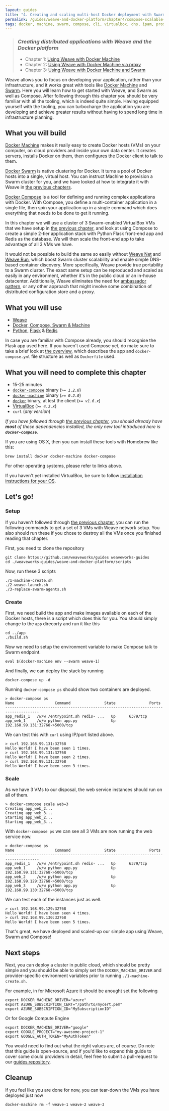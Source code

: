 ```yaml
---
layout: guides
title: "4. Creating and scaling multi-host Docker deployment with Swarm and Compose using Weave"
permalink: /guides/weave-and-docker-platform/chapter4/compose-scalable-swarm-cluster-with-weave.html
tags: docker, machine, swarm, compose, cli, virtualbox, dns, ipam, proxy, python, flask, redis
---
```


> ### ***Creating distributed applications with Weave and the Docker platform***
>
> - Chapter 1: [Using Weave with Docker Machine][ch1]
> - Chapter 2: [Using Weave with Docker Machine via proxy][ch2]
> - Chapter 3: [Using Weave with Docker Machine and Swarm][ch3]

Weave allows you to focus on developing your application, rather than your infrastructure, and it works great with tools
like [Docker Machine](https://docs.docker.com/machine/) and [Swarm](https://docs.docker.com/swarm/). Here you will learn
how to get started with Weave, and Swarm as well as Compose. After following through this chapter you should be very familiar
with all the tooling, which is indeed quite simple. Having equipped yourself with the tooling, you can turbocharge the
application you are developing and achieve greater results without having to spend long time in infrastructure planning.

## What you will build

[Docker Machine](https://docs.docker.com/machine/) makes it really easy to create Docker hosts (VMs) on your computer, on
cloud providers and inside your own data center. It creates servers, installs Docker on them, then configures the Docker
client to talk to them.

[Docker Swarm](http://docs.docker.com/swarm/) is native clustering for Docker. It turns a pool of Docker hosts into a single,
virtual host. You can instruct Machine to provision a Swarm cluster for you, and we have looked at how to integrate it
with Weave in [the previous chapters][ch3].

[Docker Compose](https://docs.docker.com/compose/) is a tool for defining and running complex applications with Docker.
With Compose, you define a multi-container application in a single file, then spin your application up in a single command
which does everything that needs to be done to get it running.

In this chapter we will use a cluster of 3 Swarm-enabled VirtualBox VMs that we have setup in [the previous chapter][ch3],
and look at using Compose to create a simple 2-tier application stack with Python Flask front-end app and Redis as the
database. We will then scale the front-end app to take advantage of all 3 VMs we have.

It would not be possible to build the same so easily without [Weave Net](/net) and [Weave Run](/run), which boost Swarm cluster
scalability and enable simple DNS-based container discovery. More specifically, Weave provide true portability to a Swarm
cluster. The exact same setup can be reproduced and scaled as easily in any environment, whether it's in the public cloud or
an in-house datacenter. Additionally, Weave eliminates the need for [ambassador pattern][ambassador], or any other approach
that might involve some combination of distributed configuration store and a proxy.

[ambassador]: https://docs.docker.com/articles/ambassador_pattern_linking/

## What you will use

  - [Weave](http://weave.works)
  - [Docker, Compose, Swarm & Machine](http://docker.com)
  - [Python][], [Flask][] & [Redis][]

[Python]: https://www.python.org/
[Flask]: http://flask.pocoo.org/
[Redis]: http://redis.io/

In case you are familiar with Compose already, you should recognise the Flask app used here. If you haven't used Compose yet,
do make sure to take a brief look at [the overview](https://docs.docker.com/compose/#overview), which describes the app
and `docker-compose.yml` file structure as well as `Dockerfile` used.

## What you will need to complete this chapter

  - 15-25 minutes
  - [`docker-compose`](http://docs.docker.com/compose/install/) binary (_`>= 1.2.0`_)
  - [`docker-machine`](http://docs.docker.com/machine/#installation) binary (_`>= 0.2.0`_)
  - [`docker`](https://docs.docker.com/installation/#installation) binary, at lest the client (_`>= v1.6.x`_)
  - [VirtualBox](https://www.virtualbox.org/wiki/Downloads) (_`>= 4.3.x`_)
  - `curl` (_any version_)

_If you have followed through [the previous chapter][ch3], you should already have **most** of these dependencies installed,
the only new tool introduced here is **`docker-compose`**._

If you are using OS X, then you can install these tools with Homebrew like this:

    brew install docker docker-machine docker-compose

For other operating systems, please refer to links above.

If you haven't yet installed VirtualBox, be sure to follow [installation instructions for your OS](https://www.virtualbox.org/wiki/Downloads).

## Let's go!

### Setup

If you haven't followed through [the previous chapter][ch3], you can run the following commands to get a set of 3 VMs with Weave
network setup. You also should run these if you chose to destroy all the VMs once you finished reading that chapter.

First, you need to clone the repository

    git clone https://github.com/weaveworks/guides weaveworks-guides
    cd ./weaveworks-guides/weave-and-docker-platform/scripts

Now, run these 3 scripts

    ./1-machine-create.sh
    ./2-weave-launch.sh
    ./3-replace-swarm-agents.sh

### Create

First, we need build the app and make images available on each of the Docker hosts, there is a script which does this for
you. You should simply change to the `app` direcorty and run it like this

    cd ../app
    ./build.sh

Now we need to setup the environment variable to make Compose talk to Swarm endpoint.

    eval $(docker-machine env --swarm weave-1)

And finally, we can deploy the stack by running

    docker-compose up -d

Running `docker-compose ps` should show two containers are deployed.

    > docker-compose ps
    Name                  Command               State               Ports
    -------------------------------------------------------------------------------------
    app_redis_1   /w/w /entrypoint.sh redis- ...   Up      6379/tcp
    app_web_1     /w/w python app.py               Up      192.168.99.131:32768->5000/tcp

We can test this with `curl` using IP/port listed above.

    > curl 192.168.99.131:32768
    Hello World! I have been seen 1 times.
    > curl 192.168.99.131:32768
    Hello World! I have been seen 2 times.
    > curl 192.168.99.131:32768
    Hello World! I have been seen 3 times.

### Scale

As we have 3 VMs to our disposal, the web service instances should run on all of them.

    > docker-compose scale web=3
    Creating app_web_2...
    Creating app_web_3...
    Starting app_web_2...
    Starting app_web_3...

With `docker-compose ps` we can see all 3 VMs are now running the web service now.

    > docker-compose ps
    Name                  Command               State               Ports
    -------------------------------------------------------------------------------------
    app_redis_1   /w/w /entrypoint.sh redis- ...   Up      6379/tcp
    app_web_1     /w/w python app.py               Up      192.168.99.131:32768->5000/tcp
    app_web_2     /w/w python app.py               Up      192.168.99.129:32768->5000/tcp
    app_web_3     /w/w python app.py               Up      192.168.99.130:32768->5000/tcp

We can test each of the instances just as well.

    > curl 192.168.99.129:32768
    Hello World! I have been seen 4 times.
    > curl 192.168.99.130:32768
    Hello World! I have been seen 5 times.

That's great, we have deployed and scaled-up our simple app using Weave, Swarm and Compose!

## Next steps

Next, you can deploy a cluster in public cloud, which should be pretty simple and you should be able to simply set the
`DOCKER_MACHINE_DRIVER` and provider-specific environment variables prior to running `./1-machine-create.sh`.

For example, in for Microsoft Azure it should be anought set the following

    export DOCKER_MACHINE_DRIVER="azure"
    export AZURE_SUBSCRIPTION_CERT="/path/to/mycert.pem"
    export AZURE_SUBSCRIPTION_ID="MySubscriptionID"

Or for Google Compute Engine

    export DOCKER_MACHINE_DRIVER="google"
    export GOOGLE_PROJECT="my-awesome-project-1"
    export GOOGLE_AUTH_TOKEN="MyAuthToken"

You would need to find out what the right values are, of course. Do note that this guide is open-source, and if you'd
like to expand this guide to cover some clould providers in detail, feel free to submit a pull-request to our [guides
repository](https://github.com/weaveworks/guides).

## Cleanup

If you feel like you are done for now, you can tear-down the VMs you have deployed just now

    docker-machine rm -f weave-1 weave-2 weave-3


[ch1]: /guides/weave-and-docker-platform/chapter1/machine.html
[ch2]: /guides/weave-and-docker-platform/chapter2/machine-with-weave-proxy.html
[ch3]: /guides/weave-and-docker-platform/chapter3/machine-and-swarm-with-weave-proxy.html
[ch4]: /guides/weave-and-docker-platform/chapter4/compose-scalable-swarm-cluster-with-weave.html
